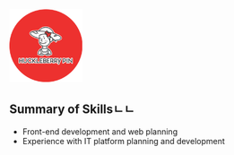 <img src="https://raw.githubusercontent.com/SUWANKIM/ReadMe/master/profile.png" width="130" height="130"/>


## Summary of Skillsㄴㄴ

- Front-end development and web planning
- Experience with IT platform planning and development
